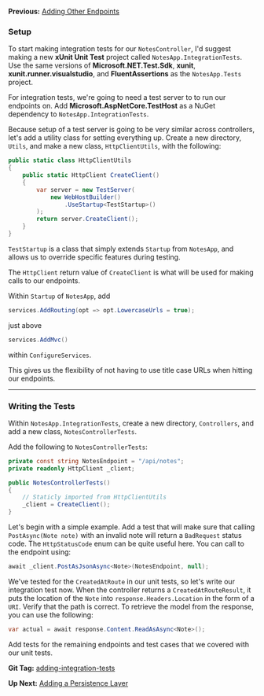 **Previous:** [Adding Other Endpoints](../Adding-Other-Endpoints)

### Setup

To start making integration tests for our `NotesController`, I'd suggest making a new **xUnit Unit Test** project called `NotesApp.IntegrationTests`. Use the same versions of **Microsoft.NET.Test.Sdk**, **xunit**, **xunit.runner.visualstudio**, and **FluentAssertions** as the `NotesApp.Tests` project.

For integration tests, we're going to need a test server to to run our endpoints on. Add **Microsoft.AspNetCore.TestHost** as a NuGet dependency to `NotesApp.IntegrationTests`.

Because setup of a test server is going to be very similar across controllers, let's add a utility class for setting everything up. Create a new directory, `Utils`, and make a new class, `HttpClientUtils`, with the following:
```c#
public static class HttpClientUtils
{
    public static HttpClient CreateClient()
    {
        var server = new TestServer(
            new WebHostBuilder()
                .UseStartup<TestStartup>()
        );
        return server.CreateClient();
    }
}
```

`TestStartup` is a class that simply extends `Startup` from `NotesApp`, and allows us to override specific features during testing.

The `HttpClient` return value of `CreateClient` is what will be used for making calls to our endpoints.

Within `Startup` of `NotesApp`, add
```c#
services.AddRouting(opt => opt.LowercaseUrls = true);
```
just above
```c#
services.AddMvc()
```
within `ConfigureServices`.

This gives us the flexibility of not having to use title case URLs when hitting our endpoints.

***

### Writing the Tests

Within `NotesApp.IntegrationTests`, create a new directory, `Controllers`, and add a new class, `NotesControllerTests`.

Add the following to `NotesControllerTests`:
```c#
private const string NotesEndpoint = "/api/notes";
private readonly HttpClient _client;

public NotesControllerTests()
{
    // Staticly imported from HttpClientUtils
    _client = CreateClient();
}
```

Let's begin with a simple example. Add a test that will make sure that calling `PostAsync(Note note)` with an invalid note will return a `BadRequest` status code. The `HttpStatusCode` enum can be quite useful here. You can call to the endpoint using:
```c#
await _client.PostAsJsonAsync<Note>(NotesEndpoint, null);
```

We've tested for the `CreatedAtRoute` in our unit tests, so let's write our integration test now. When the controller returns a `CreatedAtRouteResult`, it puts the location of the `Note` into `response.Headers.Location` in the form of a `URI`. Verify that the path is correct. To retrieve the model from the response, you can use the following:
```c#
var actual = await response.Content.ReadAsAsync<Note>();
```

Add tests for the remaining endpoints and test cases that we covered with our unit tests.

**Git Tag:** [adding-integration-tests](https://github.com/xtreme-steve-elliott/NotesApp/tree/adding-integration-tests)

**Up Next:** [Adding a Persistence Layer](../Adding-a-Persistence-Layer)
